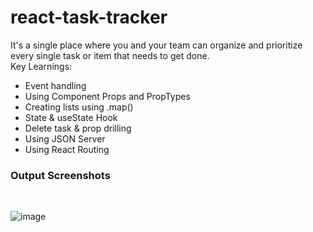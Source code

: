 # react-task-tracker

 It's a single place where you and your team can organize and prioritize every single task or item that needs to get done. 
 <br>
 Key Learnings:
- Event handling
- Using Component Props and PropTypes
- Creating lists using .map()
- State & useState Hook
- Delete task & prop drilling
- Using JSON Server
- Using React Routing

<h3> Output Screenshots</h3>
<br>

![image](https://user-images.githubusercontent.com/14326505/111221558-a853db80-85a8-11eb-9d85-be8a51203973.png)
